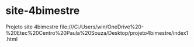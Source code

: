 # site-4bimestre
Projeto site 4bimestre
file:///C:/Users/win/OneDrive%20-%20Etec%20Centro%20Paula%20Souza/Desktop/projeto4bimestre/index1.html
